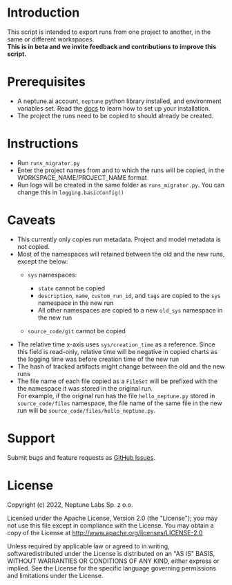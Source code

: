 # Introduction
This script is intended to export runs from one project to another, in the same or different workspaces.  
**This is in beta and we invite feedback and contributions to improve this script.**

# Prerequisites
- A neptune.ai account, `neptune` python library installed, and environment variables set. Read the [docs](https://docs.neptune.ai/setup/installation/) to learn how to set up your installation.
- The project the runs need to be copied to should already be created.

# Instructions
- Run `runs_migrator.py`
- Enter the project names from and to which the runs will be copied, in the WORKSPACE_NAME/PROJECT_NAME format
- Run logs will be created in the same folder as `runs_migrator.py`. You can change this in `logging.basicConfig()`

# Caveats
- This currently only copies run metadata. Project and model metadata is not copied.
- Most of the namespaces will retained between the old and the new runs, except the below:
    - `sys` namespaces:
        - `state` cannot be copied
        - `description`, `name`, `custom_run_id`, and `tags` are copied to the `sys` namespace in the new run
        - All other namespaces are copied to a new `old_sys` namespace in the new run

    - `source_code/git` cannot be copied
- The relative time x-axis uses `sys/creation_time` as a reference. Since this field is read-only, relative time will be negative in copied charts as the logging time was before creation time of the new run
- The hash of tracked artifacts might change between the old and the new runs
- The file name of each file copied as a `FileSet` will be prefixed with the the namespace it was stored in the original run.  
For example, if the original run has the file `hello_neptune.py` stored in `source_code/files` namespace, the file name of the same file in the new run will be `source_code/files/hello_neptune.py`.

# Support
Submit bugs and feature requests as [GitHub Issues](https://github.com/neptune-ai/examples/issues).

# License

Copyright (c) 2022, Neptune Labs Sp. z o.o.

Licensed under the Apache License, Version 2.0 (the "License"); you may not use this file except in compliance with the License. You may obtain a copy of the License at http://www.apache.org/licenses/LICENSE-2.0

Unless required by applicable law or agreed to in writing, softwaredistributed under the License is distributed on an "AS IS" BASIS, WITHOUT WARRANTIES OR CONDITIONS OF ANY KIND, either express or implied.
See the License for the specific language governing permissions and limitations under the License.
